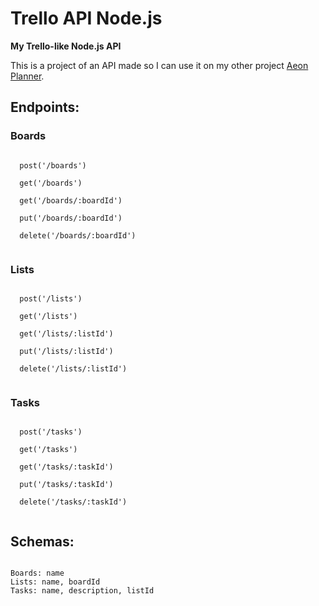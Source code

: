 # Trello API Node.js

**My Trello-like Node.js API**

This is a project of an API made so I can use it on my other project [Aeon Planner](https://aeonplanner.netlify.com/home).

## Endpoints:

### Boards

```

  post('/boards')

  get('/boards')

  get('/boards/:boardId')

  put('/boards/:boardId')

  delete('/boards/:boardId')
  
```

### Lists

```

  post('/lists')

  get('/lists')

  get('/lists/:listId')

  put('/lists/:listId')

  delete('/lists/:listId')
  
```

### Tasks

```

  post('/tasks')

  get('/tasks')

  get('/tasks/:taskId')

  put('/tasks/:taskId')

  delete('/tasks/:taskId')
  
```

## Schemas:

```

Boards: name
Lists: name, boardId
Tasks: name, description, listId

```

